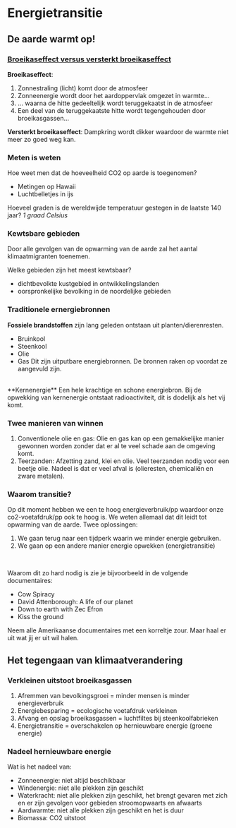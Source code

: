 # Energietransitie
## De aarde warmt op!
### [Broeikaseffect versus versterkt broeikaseffect](https://mrgeogwagg.files.wordpress.com/2015/06/natural-and-enhanced-greenhouse-effect.jpg)

**Broeikaseffect**:
1.  Zonnestraling (licht) komt door de atmosfeer
2.  Zonneenergie wordt door het aardoppervlak omgezet in warmte...
3.  ... waarna de hitte gedeeltelijk wordt teruggekaatst in de atmosfeer
4.  Een deel van de teruggekaatste hitte wordt tegengehouden door broeikasgassen...

**Versterkt broeikaseffect**:
Dampkring wordt dikker waardoor de warmte niet meer zo goed weg kan.

### Meten is weten
Hoe weet men dat de hoeveelheid CO2 op aarde is toegenomen?
- Metingen op Hawaii
- Luchtbelletjes in ijs

Hoeveel graden is de wereldwijde temperatuur gestegen in de laatste 140 jaar?
*1 graad Celsius*



### Kewtsbare gebieden
Door alle gevolgen van de opwarming van de aarde zal het aantal klimaatmigranten toenemen. </br>

Welke gebieden zijn het meest kewtsbaar?
- dichtbevolkte kustgebied in ontwikkelingslanden
- oorspronkelijke bevolking in de noordelijke gebieden

### Traditionele ernergiebronnen
**Fossiele brandstoffen** zijn lang geleden ontstaan uit planten/dierenresten.
- Bruinkool
- Steenkool
- Olie
- Gas
Dit zijn uitputbare energiebronnen. De bronnen raken op voordat ze aangevuld zijn.
</br>
**Kernenergie**
Een hele krachtige en schone energiebron. Bij de opwekking van kernenergie ontstaat radioactiviteit, dit is dodelijk als het vij komt.

### Twee manieren van winnen
1. Conventionele olie en gas: Olie en gas kan op een gemakkelijke manier gewonnen worden zonder dat er al te veel schade aan de omgeving komt.
2. Teerzanden: Afzetting zand, klei en olie. Veel teerzanden nodig voor een beetje olie. Nadeel is dat er veel afval is (olieresten, chemicaliën en zware metalen).
### Waarom transitie?
Op dit moment hebben we een te hoog energieverbruik/pp waardoor onze co2-voetafdruk/pp ook te hoog is. We weten allemaal dat dit leidt tot opwarming van de aarde. Twee oplossingen:
1. We gaan terug naar een tijdperk waarin we minder energie gebruiken.
2. We gaan op een andere manier energie opwekken (energietransitie)
</br>

Waarom dit zo hard nodig is zie je bijvoorbeeld in de volgende documentaires:
- Cow Spiracy
- David Attenborough: A life of our planet
- Down to earth with Zec Efron
- Kiss the ground

Neem alle Amerikaanse documentaires met een korreltje zour. Maar haal er uit wat jij er uit wil halen.

## Het tegengaan van klimaatverandering
### Verkleinen uitstoot broeikasgassen
1. Afremmen van bevolkingsgroei = minder mensen is minder energieverbruik
2. Energiebesparing = ecologische voetafdruk verkleinen
3. Afvang en opslag broeikasgassen = luchtfiltes bij steenkoolfabrieken
4. Energietransitie = overschakelen op hernieuwbare energie (groene energie)

### Nadeel hernieuwbare energie
Wat is het nadeel van:
- Zonneenergie: niet altijd beschikbaar
- Windenergie: niet alle plekken zijn geschikt
- Waterkracht: niet alle plekken zijn geschikt, het brengt gevaren met zich en er zijn gevolgen voor gebieden stroomopwaarts en afwaarts
- Aardwarmte: niet alle plekken zijn geschikt en het is duur
- Biomassa: CO2 uitstoot
